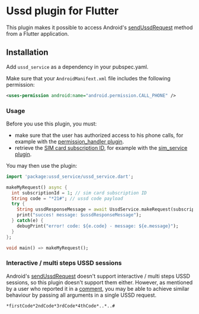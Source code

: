 # Ussd plugin for Flutter

This plugin makes it possible to access Android's [sendUssdRequest](https://developer.android.com/reference/android/telephony/TelephonyManager.html#sendUssdRequest(java.lang.String,%20android.telephony.TelephonyManager.UssdResponseCallback,%20android.os.Handler)) method from a Flutter application.

## Installation

Add `ussd_service` as a dependency in your pubspec.yaml.

Make sure that your `AndroidManifext.xml` file includes the following permission:
```xml
<uses-permission android:name="android.permission.CALL_PHONE" />
```

### Usage

Before you use this plugin, you must:
- make sure that the user has authorized access to his phone calls, for example with the [permission_handler plugin](https://pub.dev/packages/permission_handler).
- retrieve the [SIM card subscription ID](https://developer.android.com/reference/android/telephony/SubscriptionInfo#getSubscriptionId()), for example with the [sim_service plugin](https://pub.dev/packages/sim_service).

You may then use the plugin:
``` dart
import 'package:ussd_service/ussd_service.dart';

makeMyRequest() async {
  int subscriptionId = 1; // sim card subscription ID
  String code = "*21#"; // ussd code payload
  try {
    String ussdResponseMessage = await UssdService.makeRequest(subscriptionId, code);
    print("succes! message: $ussdResponseMessage");
  } catch(e) {
    debugPrint("error! code: ${e.code} - message: ${e.message}");
  }
};

void main() => makeMyRequest();
```

### Interactive / multi steps USSD sessions

Android's [sendUssdRequest](https://developer.android.com/reference/android/telephony/TelephonyManager.html#sendUssdRequest(java.lang.String,%20android.telephony.TelephonyManager.UssdResponseCallback,%20android.os.Handler)) doesn't support interactive / multi steps USSD sessions, so this plugin doesn't support them either.
However, as mentioned by a user who reported it in a [comment](https://github.com/vkammerer/ussd_service/issues/1#issuecomment-590005604), you may be able to achieve similar behaviour by passing all arguments in a single USSD request.
```
*firstCode*2ndCode*3rdCode*4thCode*..*..#
```